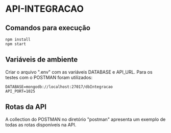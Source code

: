 # API-INTEGRACAO

## Comandos para execução

```
npm install
npm start
```

## Variáveis de ambiente

Criar o arquivo ".env" com as variáveis DATABASE e API_URL.
Para os testes com o POSTMAN foram utilizados:

```
DATABASE=mongodb://localhost:27017/dbIntegracao
API_PORT=1025
```

## Rotas da API

A collection do POSTMAN no diretório "postman" apresenta um exemplo
de todas as rotas disponíveis na API.
